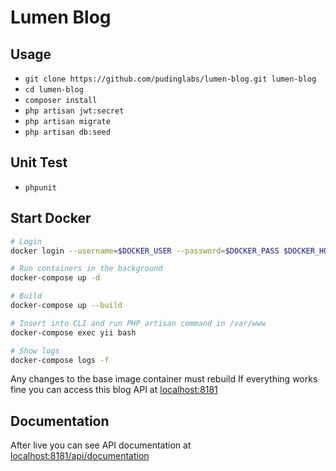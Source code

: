 # Lumen Blog

## Usage

-   `git clone https://github.com/pudinglabs/lumen-blog.git lumen-blog`
-   `cd lumen-blog`
-   `composer install`
-   `php artisan jwt:secret`
-   `php artisan migrate`
-   `php artisan db:seed`

## Unit Test

-   `phpunit`

## Start Docker

```bash
# Login
docker login --username=$DOCKER_USER --password=$DOCKER_PASS $DOCKER_HOST

# Run containers in the background
docker-compose up -d

# Build
docker-compose up --build

# Insert into CLI and run PHP artisan command in /var/www
docker-compose exec yii bash

# Show logs
docker-compose logs -f

```
Any changes to the base image container must rebuild
If everything works fine you can access this blog API at [localhost:8181](http://localhost:8181)

## Documentation
After live you can see API documentation at [localhost:8181/api/documentation](http://localhost:8181/api/documentation)
